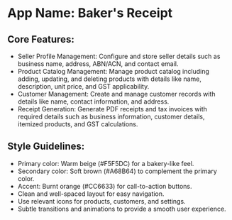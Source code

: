 # **App Name**: Baker's Receipt

## Core Features:

- Seller Profile Management: Configure and store seller details such as business name, address, ABN/ACN, and contact email.
- Product Catalog Management: Manage product catalog including adding, updating, and deleting products with details like name, description, unit price, and GST applicability.
- Customer Management: Create and manage customer records with details like name, contact information, and address.
- Receipt Generation: Generate PDF receipts and tax invoices with required details such as business information, customer details, itemized products, and GST calculations.

## Style Guidelines:

- Primary color: Warm beige (#F5F5DC) for a bakery-like feel.
- Secondary color: Soft brown (#A68B64) to complement the primary color.
- Accent: Burnt orange (#CC6633) for call-to-action buttons.
- Clean and well-spaced layout for easy navigation.
- Use relevant icons for products, customers, and settings.
- Subtle transitions and animations to provide a smooth user experience.